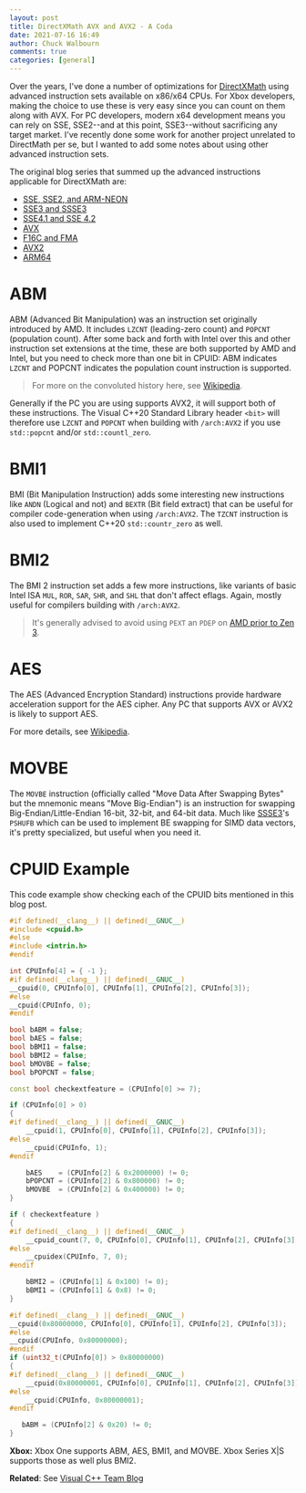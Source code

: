 ```yaml
---
layout: post
title: DirectXMath AVX and AVX2 - A Coda
date: 2021-07-16 16:49
author: Chuck Walbourn
comments: true
categories: [general]
---
```


Over the years, I've done a number of optimizations for [DirectXMath](https://github.com/Microsoft/DirectXMath) using advanced instruction sets available on x86/x64 CPUs. For Xbox developers, making the choice to use these is very easy since you can count on them along with AVX. For PC developers, modern x64 development means you can rely on SSE, SSE2--and at this point, SSE3--without sacrificing any target market. I've recently done some work for another project unrelated to DirectMath per se, but I wanted to add some notes about using other advanced instruction sets.
<!--more-->

The original blog series that summed up the advanced instructions applicable for DirectXMath are:

<ul>
  <li><a href="https://walbourn.github.io/directxmath-sse-sse2-and-arm-neon/"> SSE, SSE2, and ARM-NEON</a></li>
 	<li><a href="https://walbourn.github.io/directxmath-sse3-and-ssse3/">SSE3 and SSSE3</a></li>
 	<li><a href="https://walbourn.github.io/directxmath-sse4-1-and-sse4-2/">SSE4.1 and SSE 4.2</a></li>
 	<li><a href="https://walbourn.github.io/directxmath-avx/">AVX</a></li>
 	<li><a href="https://walbourn.github.io/directxmath-f16c-and-fma/">F16C and FMA</a></li>
 	<li><a href="https://walbourn.github.io/directxmath-avx2/">AVX2</a></li>
 	<li><a href="https://walbourn.github.io/directxmath-arm64/">ARM64</a></li>
</ul>

# ABM

ABM (Advanced Bit Manipulation) was an instruction set originally introduced by AMD. It includes ``LZCNT`` (leading-zero count) and ``POPCNT`` (population count). After some back and forth with Intel over this and other instruction set extensions at the time, these are both supported by AMD and Intel, but you need to check more than one bit in CPUID: ABM indicates ``LZCNT`` and POPCNT indicates the population count instruction is supported.

> For more on the convoluted history here, see [Wikipedia](https://en.wikipedia.org/wiki/X86_Bit_manipulation_instruction_set).

Generally if the PC you are using supports AVX2, it will support both of these instructions. The Visual C++20 Standard Library header ``<bit>`` will therefore use ``LZCNT`` and ``POPCNT`` when building with ``/arch:AVX2`` if you use ``std::popcnt`` and/or ``std::countl_zero``.

# BMI1

BMI (Bit Manipulation Instruction) adds some interesting new instructions like ``ANDN`` (Logical and not) and ``BEXTR`` (Bit field extract) that can be useful for compiler code-generation when using ``/arch:AVX2``. The ``TZCNT`` instruction is also used to implement C++20 ``std::countr_zero`` as well.

# BMI2

The BMI 2 instruction set adds a few more instructions, like variants of basic Intel ISA ``MUL``, ``ROR``, ``SAR``, ``SHR``, and ``SHL`` that don't affect eflags. Again, mostly useful for compilers building with ``/arch:AVX2``.

> It's generally advised to avoid using ``PEXT`` an ``PDEP`` on [AMD prior to Zen 3](https://en.wikichip.org/wiki/amd/microarchitectures/zen_3#Key_changes_from_Zen_2).

# AES

The AES (Advanced Encryption Standard) instructions provide hardware acceleration support for the AES cipher. Any PC that supports AVX or AVX2 is likely to support AES.

For more details, see [Wikipedia](https://en.wikipedia.org/wiki/AES_instruction_set).

# MOVBE

The ``MOVBE`` instruction (officially called "Move Data After Swapping Bytes" but the mnemonic means "Move Big-Endian") is an instruction for swapping Big-Endian/Little-Endian 16-bit, 32-bit, and 64-bit data. Much like [SSSE3](https://walbourn.github.io/directxmath-sse3-and-ssse3/)'s ``PSHUFB`` which can be used to implement BE swapping for SIMD data vectors, it's pretty specialized, but useful when you need it.

# CPUID Example

This code example show checking each of the CPUID bits mentioned in this blog post.

```cpp
#if defined(__clang__) || defined(__GNUC__)
#include <cpuid.h>
#else
#include <intrin.h>
#endif

int CPUInfo[4] = { -1 };
#if defined(__clang__) || defined(__GNUC__)
__cpuid(0, CPUInfo[0], CPUInfo[1], CPUInfo[2], CPUInfo[3]);
#else
__cpuid(CPUInfo, 0);
#endif

bool bABM = false;
bool bAES = false;
bool bBMI1 = false;
bool bBMI2 = false;
bool bMOVBE = false;
bool bPOPCNT = false;

const bool checkextfeature = (CPUInfo[0] >= 7);

if (CPUInfo[0] > 0)
{
#if defined(__clang__) || defined(__GNUC__)
    __cpuid(1, CPUInfo[0], CPUInfo[1], CPUInfo[2], CPUInfo[3]);
#else
    __cpuid(CPUInfo, 1);
#endif

    bAES    = (CPUInfo[2] & 0x2000000) != 0;
    bPOPCNT = (CPUInfo[2] & 0x800000) != 0;
    bMOVBE  = (CPUInfo[2] & 0x400000) != 0;
}

if ( checkextfeature )
{
#if defined(__clang__) || defined(__GNUC__)
    __cpuid_count(7, 0, CPUInfo[0], CPUInfo[1], CPUInfo[2], CPUInfo[3]);
#else
    __cpuidex(CPUInfo, 7, 0);
#endif

    bBMI2 = (CPUInfo[1] & 0x100) != 0);
    bBMI1 = (CPUInfo[1] & 0x8) != 0;
}

#if defined(__clang__) || defined(__GNUC__)
__cpuid(0x80000000, CPUInfo[0], CPUInfo[1], CPUInfo[2], CPUInfo[3]);
#else
__cpuid(CPUInfo, 0x80000000);
#endif
if (uint32_t(CPUInfo[0]) > 0x80000000)
{
#if defined(__clang__) || defined(__GNUC__)
    __cpuid(0x80000001, CPUInfo[0], CPUInfo[1], CPUInfo[2], CPUInfo[3]);
#else
    __cpuid(CPUInfo, 0x80000001);
#endif

   bABM = (CPUInfo[2] & 0x20) != 0;
}
```

<strong>Xbox:</strong> Xbox One supports ABM, AES, BMI1, and MOVBE. Xbox Series X\|S supports those as well plus BMI2.

<strong>Related</strong>: See [Visual C++ Team Blog](https://devblogs.microsoft.com/cppblog/bit-in-visual-studio-2019-version-16-8-preview-2/)
